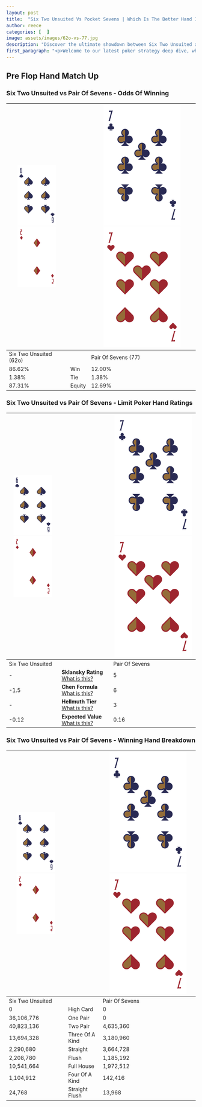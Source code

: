 ```yaml
---
layout: post
title:  "Six Two Unsuited Vs Pocket Sevens | Which Is The Better Hand In Poker? A Complete Guide"
author: reece
categories: [  ]
image: assets/images/62o-vs-77.jpg
description: "Discover the ultimate showdown between Six Two Unsuited and Pair Of Sevens in poker! Uncover the odds, strategies, and scenarios where one hand triumphs over the other. Get ready to up your poker game with this thrilling analysis."
first_paragraph: "<p>Welcome to our latest poker strategy deep dive, where we're pitting two distinct hands against each other in a high-stakes showdown: Six Two Unsuited vs Pair Of Sevens.</p><p>In the dynamic world of poker, every decision counts, and knowing which hand holds the upper hand is key to your success at the table.</p><p>In this article, we'll dissect these two hands, explore the scenarios where one dominates the other, and equip you with the knowledge to make strategic choices that can tip the odds in your favor.</p><p>Get ready to unravel the intriguing dynamics of these poker hands and elevate your game to new heights.</p>"
---
```




[comment]: # (sp0)

## Pre Flop Hand Match Up

<div class="table hand-ratings" markdown="1"> 



### Six Two Unsuited vs Pair Of Sevens - Odds Of Winning


    
| ![image info](assets/images/hand1/6.png) ![image info](assets/images/hand1/2o.png) |  | ![image info](assets/images/hand2/7.png) ![image info](assets/images/hand2/7o.png) |
| -------- | -------- | -------- |
| Six Two Unsuited (62o) |  | Pair Of Sevens (77) |
| 86.62% | Win | 12.00% |
| 1.38% | Tie | 1.38% |
| 87.31% | Equity | 12.69% |




[comment]: # (sp1)



### Six Two Unsuited vs Pair Of Sevens - Limit Poker Hand Ratings


    
| ![image info](assets/images/hand1/6.png) ![image info](assets/images/hand1/2o.png) |  | ![image info](assets/images/hand2/7.png) ![image info](assets/images/hand2/7o.png) |
| -------- | -------- | -------- |
| Six Two Unsuited |  | Pair Of Sevens |
| - | **Sklansky Rating** [What is this?](/sklansky-rating-explained) | 5 |
| -1.5 | **Chen Formula** [What is this?](/chen-formula-explained) | 6 |
| - | **Hellmuth Tier** [What is this?](/Hellmuth-tier-explained) | 3 |
| -0.12 | **Expected Value** [What is this?](/expected-value-explained) | 0.16 |




[comment]: # (sp2)



### Six Two Unsuited vs Pair Of Sevens - Winning Hand Breakdown


    
| ![image info](assets/images/hand1/6.png) ![image info](assets/images/hand1/2o.png) |  | ![image info](assets/images/hand2/7.png) ![image info](assets/images/hand2/7o.png) |
| -------- | -------- | -------- |
| Six Two Unsuited |  | Pair Of Sevens |
| 0 | High Card | 0 |
| 36,106,776 | One Pair | 0 |
| 40,823,136 | Two Pair | 4,635,360 |
| 13,694,328 | Three Of A Kind | 3,180,960 |
| 2,290,680 | Straight | 3,664,728 |
| 2,208,780 | Flush | 1,185,192 |
| 10,541,664 | Full House | 1,972,512 |
| 1,104,912 | Four Of A Kind | 142,416 |
| 24,768 | Straight Flush | 13,968 |




[comment]: # (sp3)



</div>

[comment]: # (sp4)



[comment]: # (sp5)

